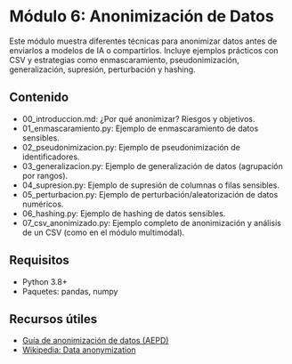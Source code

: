 # Módulo 6: Anonimización de Datos

Este módulo muestra diferentes técnicas para anonimizar datos antes de enviarlos a modelos de IA o compartirlos. Incluye ejemplos prácticos con CSV y estrategias como enmascaramiento, pseudonimización, generalización, supresión, perturbación y hashing.

## Contenido

- 00_introduccion.md: ¿Por qué anonimizar? Riesgos y objetivos.
- 01_enmascaramiento.py: Ejemplo de enmascaramiento de datos sensibles.
- 02_pseudonimizacion.py: Ejemplo de pseudonimización de identificadores.
- 03_generalizacion.py: Ejemplo de generalización de datos (agrupación por rangos).
- 04_supresion.py: Ejemplo de supresión de columnas o filas sensibles.
- 05_perturbacion.py: Ejemplo de perturbación/aleatorización de datos numéricos.
- 06_hashing.py: Ejemplo de hashing de datos sensibles.
- 07_csv_anonimizado.py: Ejemplo completo de anonimización y análisis de un CSV (como en el módulo multimodal).

## Requisitos

- Python 3.8+
- Paquetes: pandas, numpy

## Recursos útiles

- [Guía de anonimización de datos (AEPD)](https://www.aepd.es/es/documento/guia_anonimizacion.pdf)
- [Wikipedia: Data anonymization](https://en.wikipedia.org/wiki/Data_anonymization) 
